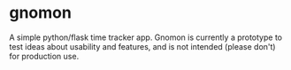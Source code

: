 gnomon
======

A simple python/flask time tracker app.  Gnomon is currently a prototype to test ideas about usability and features, and is not intended (please don't) for production use.
